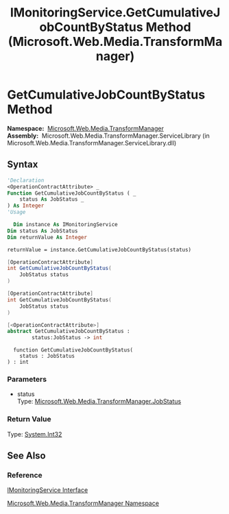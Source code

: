 ﻿---
title: IMonitoringService.GetCumulativeJobCountByStatus Method  (Microsoft.Web.Media.TransformManager)
TOCTitle: GetCumulativeJobCountByStatus Method
ms:assetid: M:Microsoft.Web.Media.TransformManager.IMonitoringService.GetCumulativeJobCountByStatus(Microsoft.Web.Media.TransformManager.JobStatus)
ms:mtpsurl: https://msdn.microsoft.com/en-us/library/microsoft.web.media.transformmanager.imonitoringservice.getcumulativejobcountbystatus(v=VS.90)
ms:contentKeyID: 46408309
ms.date: 06/14/2012
mtps_version: v=VS.90
f1_keywords:
- Microsoft.Web.Media.TransformManager.IMonitoringService.GetCumulativeJobCountByStatus
dev_langs:
- csharp
- jscript
- vb
- FSharp
- cpp
api_location:
- Microsoft.Web.Media.TransformManager.ServiceLibrary.dll
api_name:
- Microsoft.Web.Media.TransformManager.IMonitoringService.GetCumulativeJobCountByStatus
api_type:
- Managed
topic_type:
- apiref
- kbSyntax
product_family_name: VS
ROBOTS: INDEX,FOLLOW
---

# GetCumulativeJobCountByStatus Method

**Namespace:**  [Microsoft.Web.Media.TransformManager](microsoft-web-media-transformmanager-namespace.md)  
**Assembly:**  Microsoft.Web.Media.TransformManager.ServiceLibrary (in Microsoft.Web.Media.TransformManager.ServiceLibrary.dll)

## Syntax

```vb
'Declaration
<OperationContractAttribute> _
Function GetCumulativeJobCountByStatus ( _
    status As JobStatus _
) As Integer
'Usage

  Dim instance As IMonitoringService
Dim status As JobStatus
Dim returnValue As Integer

returnValue = instance.GetCumulativeJobCountByStatus(status)
```

```csharp
[OperationContractAttribute]
int GetCumulativeJobCountByStatus(
    JobStatus status
)
```

```cpp
[OperationContractAttribute]
int GetCumulativeJobCountByStatus(
    JobStatus status
)
```

``` fsharp
[<OperationContractAttribute>]
abstract GetCumulativeJobCountByStatus : 
        status:JobStatus -> int 
```

```jscript
  function GetCumulativeJobCountByStatus(
    status : JobStatus
) : int
```

### Parameters

  - status  
    Type: [Microsoft.Web.Media.TransformManager.JobStatus](jobstatus-enumeration-microsoft-web-media-transformmanager.md)  

### Return Value

Type: [System.Int32](https://msdn.microsoft.com/library/td2s409d)  

## See Also

### Reference

[IMonitoringService Interface](imonitoringservice-interface-microsoft-web-media-transformmanager.md)

[Microsoft.Web.Media.TransformManager Namespace](microsoft-web-media-transformmanager-namespace.md)

